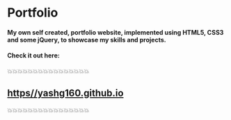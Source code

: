 # Portfolio

#### My own self created, portfolio website, implemented using HTML5, CSS3 and some jQuery, to showcase my skills and projects.

#### Check it out here:

:boom::boom::boom::boom::boom::boom::boom::boom::boom::boom::boom::boom::boom::boom::boom::boom:

## [https//yashg160.github.io](https://yashg160.github.io)

:boom::boom::boom::boom::boom::boom::boom::boom::boom::boom::boom::boom::boom::boom::boom::boom:
